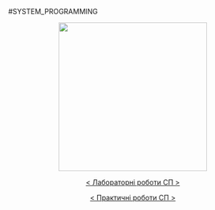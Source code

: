 #SYSTEM_PROGRAMMING
<head>
        <p align="center">
        <a href="http://blogs.kpi.kharkov.ua/v2/asm/" target="_blank">
            <img src="http://masters.donntu.org/2015/fknt/ovsianikova/ind/images/2_grafica.jpg" height="300px">
        </a>
        <p align="center">
        <a href="http://blogs.kpi.kharkov.ua/v2/asm/laboratornye-raboty-sp/" target="_blank">
            < Лабораторні роботи СП >
        </a>
         <p align="center">
        <a href="http://blogs.kpi.kharkov.ua/v2/asm/prakticheskie-zanyatiya-sp/" target="_blank">
            < Практичні роботи СП >
        </a>
    </p>
</head>
